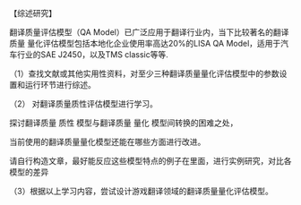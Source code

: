 【综述研究】

翻译质量评估模型（QA   Model）已广泛应用于翻译行业内，当下比较著名的翻译质量 量化评估模型包括本地化企业使用率高达20%的LISA QA Model，适用于汽车行业的SAE   J2450，以及TMS   classic等等.

（1）查找文献或其他实用性资料，对至少三种翻译质量量化评估模型中的参数设置和运行环节进行综述。

（2）
对翻译质量质性评估模型进行学习。

探讨翻译质量 质性 模型与翻译质量 量化 模型间转换的困难之处，

当前使用的翻译质量量化模型还能在哪些方面进行改进。

请自行构造文章，最好能反应这些模型特点的例子在里面，进行实例研究，对比各模型的差异

（3）根据以上学习内容，尝试设计游戏翻译领域的翻译质量量化评估模型。
